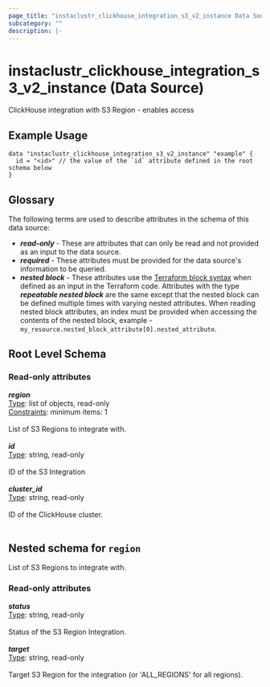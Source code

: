 ```yaml
---
page_title: "instaclustr_clickhouse_integration_s3_v2_instance Data Source - terraform-provider-instaclustr"
subcategory: ""
description: |-
---
```


# instaclustr_clickhouse_integration_s3_v2_instance (Data Source)
ClickHouse integration with S3 Region - enables access
## Example Usage
```
data "instaclustr_clickhouse_integration_s3_v2_instance" "example" { 
  id = "<id>" // the value of the `id` attribute defined in the root schema below
}
```
## Glossary
The following terms are used to describe attributes in the schema of this data source:
- **_read-only_** - These are attributes that can only be read and not provided as an input to the data source.
- **_required_** - These attributes must be provided for the data source's information to be queried.
- **_nested block_** - These attributes use the [Terraform block syntax](https://www.terraform.io/language/attr-as-blocks) when defined as an input in the Terraform code. Attributes with the type **_repeatable nested block_** are the same except that the nested block can be defined multiple times with varying nested attributes. When reading nested block attributes, an index must be provided when accessing the contents of the nested block, example - `my_resource.nested_block_attribute[0].nested_attribute`.
## Root Level Schema
### Read-only attributes
*___region___*<br>
<ins>Type</ins>: list of objects, read-only<br>
<ins>Constraints</ins>: minimum items: 1<br><br>List of S3 Regions to integrate with.<br><br>
*___id___*<br>
<ins>Type</ins>: string, read-only<br>
<br>ID of the S3 Integration<br><br>
*___cluster_id___*<br>
<ins>Type</ins>: string, read-only<br>
<br>ID of the ClickHouse cluster.<br><br>
<a id="nested--region"></a>
## Nested schema for `region`
List of S3 Regions to integrate with.<br>
### Read-only attributes
*___status___*<br>
<ins>Type</ins>: string, read-only<br>
<br>Status of the S3 Region Integration.<br><br>
*___target___*<br>
<ins>Type</ins>: string, read-only<br>
<br>Target S3 Region for the integration (or 'ALL_REGIONS' for all regions).<br><br>
